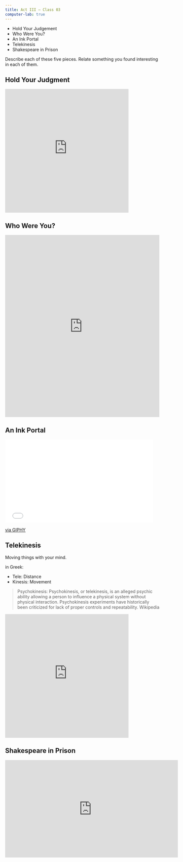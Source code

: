 ```yaml
---
title: Act III — Class 03
computer-lab: true
---
```


- Hold Your Judgement
- Who Were You?
- An Ink Portal
- Telekinesis
- Shakespeare in Prison


Describe each of these five pieces. 
Relate something you found interesting in each of them. 





## Hold Your Judgment

<iframe src="https://www.facebook.com/plugins/video.php?href=https%3A%2F%2Fwww.facebook.com%2Fpowerofpositivity%2Fvideos%2Fvb.107787352370%2F10154065301642371%2F%3Ftype%3D3&show_text=0&width=400" width="400" height="400" style="border:none;overflow:hidden" scrolling="no" frameborder="0" allowTransparency="true" allowFullScreen="true"></iframe>

## Who Were You?

<iframe src="https://www.facebook.com/plugins/post.php?href=https%3A%2F%2Fwww.facebook.com%2FElephantSpirituality%2Fposts%2F1245758695503537%3A0&width=500" width="500" height="589" style="border:none;overflow:hidden" scrolling="no" frameborder="0" allowTransparency="true"></iframe>


## An Ink Portal

<iframe src="//giphy.com/embed/6QrqjpjbHU30A" width="480" height="270" frameBorder="0" class="giphy-embed" allowFullScreen></iframe><p><a href="https://giphy.com/gifs/6QrqjpjbHU30A">via GIPHY</a></p>


## Telekinesis

Moving things with your mind.

in Greek:  
- Tele: Distance
- Kinesis: Movement

> Psychokinesis:
> Psychokinesis, or telekinesis, is an alleged psychic ability allowing a person to influence a physical system without physical interaction. Psychokinesis experiments have historically been criticized for lack of proper controls and repeatability.
> Wikipedia

<iframe src="https://www.facebook.com/plugins/video.php?href=https%3A%2F%2Fwww.facebook.com%2FMaxAmini%2Fvideos%2Fvb.30027557627%2F10154405004947628%2F%3Ftype%3D3&show_text=0&width=400" width="400" height="400" style="border:none;overflow:hidden" scrolling="no" frameborder="0" allowTransparency="true" allowFullScreen="true"></iframe>


## Shakespeare in Prison

<iframe src="https://www.facebook.com/plugins/video.php?href=https%3A%2F%2Fwww.facebook.com%2Fajplusenglish%2Fvideos%2Fvb.407570359384477%2F874334476041394%2F%3Ftype%3D3&show_text=0&width=560" width="560" height="315" style="border:none;overflow:hidden" scrolling="no" frameborder="0" allowTransparency="true" allowFullScreen="true"></iframe>


